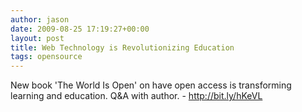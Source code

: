 ```yaml
---
author: jason
date: 2009-08-25 17:19:27+00:00
layout: post
title: Web Technology is Revolutionizing Education
tags: opensource
---
```


New book 'The World Is Open' on have open access is transforming learning and education. Q&A with author. - <a href="http://bit.ly/hKeVL">http://bit.ly/hKeVL</a>